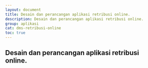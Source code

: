 ```yaml
---
layout: document
title: Desain dan perancangan aplikasi retribusi online.
description: Desain dan perancangan aplikasi retribusi online.
group: aplikasi
cat: dms-retribusi-online
toc: true
---
```

## Desain dan perancangan aplikasi retribusi online.

